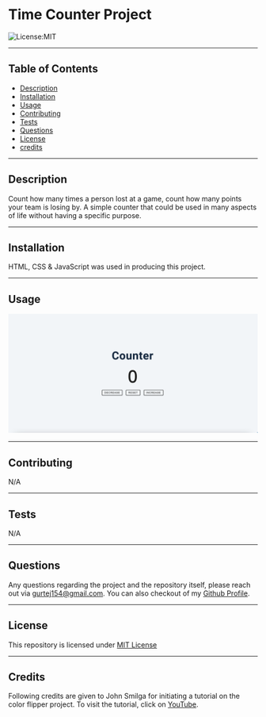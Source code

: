 # Time Counter Project

![License:MIT](https://img.shields.io/badge/MIT-License-yellowgreen)

---

## Table of Contents

- [Description](#description)
- [Installation](#installation)
- [Usage](#usage)
- [Contributing](#contributing)
- [Tests](#tests)
- [Questions](#questions)
- [License](#license)
- [credits](#credits)

---

## Description

Count how many times a person lost at a game, count how many points your team is losing by. A simple counter that could be used in many aspects of life without having a specific purpose.


---

## Installation

HTML, CSS & JavaScript was used in producing this project.

---

## Usage

![counter](/counter.png)

---

## Contributing

N/A

---

## Tests

N/A

---

## Questions

Any questions regarding the project and the repository itself, please reach out via gurtej154@gmail.com. You can also checkout of my [Github Profile](https://github.com/gurtej154).

---

## License

This repository is licensed under [MIT License](LICENSE)

---

## Credits

Following credits are given to John Smilga for initiating a tutorial on the color flipper project. To visit the tutorial, click on [YouTube](https://www.youtube.com/watch?v=3PHXvlpOkf4&t=421s&ab_channel=freeCodeCamp.org).